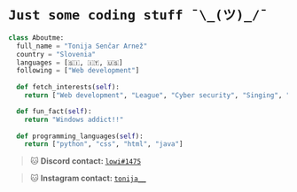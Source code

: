 # `Just some coding stuff ¯\_(ツ)_/¯`

```python
class Aboutme: 
  full_name = "Tonija Senčar Arnež" 
  country = "Slovenia"
  languages = [🇸🇮, 🇮🇹, 🇺🇸]
  following = ["Web development"]
  
  def fetch_interests(self): 
    return ["Web development", "League", "Cyber security", "Singing", "Gym", "Cats!"]

  def fun_fact(self): 
    return "Windows addict!!"
    
  def programming_languages(self): 
    return ["python", "css", "html", "java"]
```

> 🐱 <b>Discord contact: </b> <a href="https://discord.com">`lowi#1475`</a>

> 🐱 <b>Instagram contact: </b> <a href="https://instagram.com/tonija__">`tonija__`</a>
